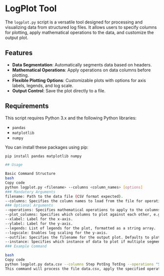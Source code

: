# LogPlot Tool

The `logplot.py` script is a versatile tool designed for processing and visualizing data from structured log files. It allows users to specify columns for plotting, apply mathematical operations to the data, and customize the output plot.

## Features

- **Data Segmentation**: Automatically segments data based on headers.
- **Mathematical Operations**: Apply operations on data columns before plotting.
- **Flexible Plotting Options**: Customizable plots with options for axis labels, legends, and log scale.
- **Output Control**: Save the plot directly to a file.

## Requirements

This script requires Python 3.x and the following Python libraries:
- `pandas`
- `matplotlib`
- `numpy`

You can install these packages using pip:

```bash
pip install pandas matplotlib numpy

## Usage

Basic Command Structure
bash
Copy code
python logplot.py <filename> --columns <column_names> [options]
### Mandatory Arguments
filename: Path to the data file (CSV format expected).
--columns: Specifies the column names to load from the file for operations and plotting.
### Optional Arguments
--operations: Specifies mathematical operations to apply to the columns, e.g., "new_col=x1+x2".
--plot_columns: Specifies which columns to plot against each other, e.g., x y.
--xlabel: Label for the x-axis.
--ylabel: Label for the y-axis.
--legends: List of legends for the plot, formatted as a string array.
--logscale: Enables log scaling for the y-axis.
--outfile: Specifies the filename for the output plot. Defaults to plot.png.
--instance: Specifies which instance of data to plot if multiple segments are found. Options are first, last, or an integer (1-based index).
### Example Command

bash
Copy code
python logplot.py data.csv --columns Step PotEng TotEng --operations "Step=Step/1e6" "PE=PotEng/1000" --plot_columns Step PE --xlabel "Timestep (ns)" --ylabel "Potential Energy (kJ)" --legends '["Timestep","Potential Energy"]' --logscale --outfile "energy_plot.png"
This command will process the file data.csv, apply the specified operations to transform the data, and plot the transformed Step against PE with log scaling on the y-axis, saving the result to energy_plot.png.

